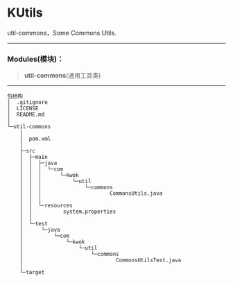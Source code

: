 # **KUtils**
util-commons，Some Commons Utils.

---

### Modules(模块)：
> **util-commons**(通用工具类)

---

```
包结构
│  .gitignore
│  LICENSE
│  README.md
│
└─util-commons
    │
    │  pom.xml
    │
    ├─src
    │  ├─main
    │  │  ├─java
    │  │  │  └─com
    │  │  │      └─kwok
    │  │  │          └─util
    │  │  │              └─commons
    │  │  │                      CommonsUtils.java
    │  │  │
    │  │  └─resources
    │  │          system.properties
    │  │
    │  └─test
    │      └─java
    │          └─com
    │              └─kwok
    │                  └─util
    │                      └─commons
    │                              CommonsUtilsTest.java
    │
    └─target
```